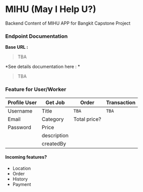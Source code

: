 # MIHU (May I Help U?)

Backend Content of MIHU APP for Bangkit Capstone Project

### Endpoint Documentation

**Base URL :**
> TBA

*See details documentation here : *
> TBA

### Feature for User/Worker

| Profile User | Get Job | Order | Transaction |
| ------ | ------ | ------ | ------ |
| Username | Title | `TBA` | `TBA` |
| Email | Category | Total price? |
| Password | Price |  |
|  | description |  |
|  | createdBy |  |

#### Incoming features?
* Location
* Order
* History
* Payment

